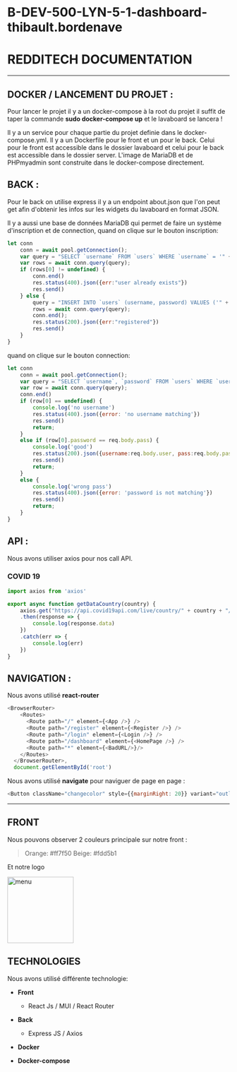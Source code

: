 # B-DEV-500-LYN-5-1-dashboard-thibault.bordenave

# REDDITECH DOCUMENTATION

- - - -
## DOCKER / LANCEMENT DU PROJET :

Pour lancer le projet il y a un docker-compose à la root du projet il suffit de taper la commande **sudo docker-compose up** et le lavaboard se lancera !

Il y a un service pour chaque partie du projet definie dans le docker-compose.yml. Il y a un Dockerfile pour le front et un pour le back. Celui pour le front est accessible dans le dossier lavaboard et celui pour le back est accessible dans le dossier server. L'image de MariaDB et de PHPmyadmin sont construite dans le docker-compose directement.


## BACK :

Pour le back on utilise express il y a un endpoint about.json que l'on peut get afin d'obtenir les infos sur les widgets du lavaboard en format JSON.

Il y a aussi une base de données MariaDB qui permet de faire un système d'inscription et de connection, quand on clique sur le bouton inscription:

```js
let conn
    conn = await pool.getConnection();
    var query = "SELECT `username` FROM `users` WHERE `username` = '" + req.body.username + "'";
    var rows = await conn.query(query);
    if (rows[0] != undefined) {
        conn.end()
        res.status(400).json({err:"user already exists"})
        res.send()
    } else {
        query = "INSERT INTO `users` (username, password) VALUES ('" + req.body.username + "','" + req.body.pass + "')";
        rows = await conn.query(query);
        conn.end();
        res.status(200).json({err:"registered"})
        res.send()
    }
}
```
quand on clique sur le bouton connection:

```js
let conn
    conn = await pool.getConnection();
    var query = "SELECT `username`, `password` FROM `users` WHERE `username` = '" + req.body.username + "'";
    var row = await conn.query(query);
    conn.end()
    if (row[0] == undefined) {
        console.log('no username')
        res.status(400).json({error: 'no username matching'})
        res.send()
        return;
    }
    else if (row[0].password == req.body.pass) {
        console.log('good')
        res.status(200).json({username:req.body.user, pass:req.body.pass})
        res.send()
        return;
    }
    else {
        console.log('wrong pass')
        res.status(400).json({error: 'password is not matching'})
        res.send()
        return;
    }
}
```

## API :

Nous avons utiliser axios pour nos call API.

### COVID 19

```js
import axios from 'axios'

export async function getDataCountry(country) {
    axios.get("https://api.covid19api.com/live/country/" + country + "/status/confirmed")
    .then(response => {
        console.log(response.data)
    })
    .catch(err => {
        console.log(err)
    })
}
```

## NAVIGATION :

Nous avons utilisé **react-router**
```js
<BrowserRouter>
    <Routes>
      <Route path="/" element={<App />} />
      <Route path="/register" element={<Register />} />
      <Route path="/login" element={<Login />} />
      <Route path="/dashboard" element={<HomePage />} />
      <Route path="*" element={<BadURL/>}/>
    </Routes>
  </BrowserRouter>,
  document.getElementById('root')
```

Nous avons utilisé **navigate** pour naviguer de page en page : 
```js
<Button className="changecolor" style={{marginRight: 20}} variant="outlined" color="inherit" onClick={ () => navigate("/register")}>S'inscrire</Button>
```

- - - -

## FRONT

Nous pouvons observer 2 couleurs principale sur notre front :
> Orange: #ff7f50
> Beige: #fdd5b1

Et notre logo

<img width="150" alt="menu" src="https://i.pinimg.com/236x/c4/e0/4e/c4e04e3e98a376661c7d2e978b2902b9.jpg">


## TECHNOLOGIES

Nous avons utilisé différente technologie:
- **Front**
    - React Js / MUI / React Router
- **Back**
    - Express JS / Axios
    
- **Docker**
- **Docker-compose**
